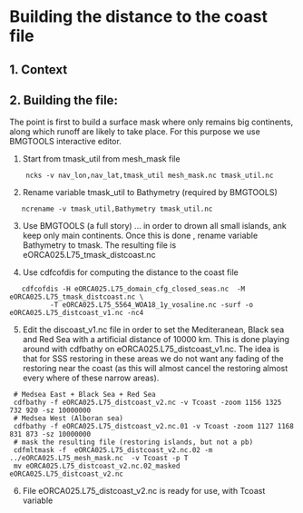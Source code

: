 # Building the distance to the coast file
## 1. Context

## 2. Building the file:
  The point is first to build a surface mask where only remains big continents, along which runoff are likely to take place.
For this purpose we use BMGTOOLS interactive editor.

  1. Start from tmask_util from mesh_mask file 

```
    ncks -v nav_lon,nav_lat,tmask_util mesh_mask.nc tmask_util.nc
```

  2. Rename variable tmask_util to Bathymetry (required by BMGTOOLS)

```
   ncrename -v tmask_util,Bathymetry tmask_util.nc
```

  3. Use BMGTOOLS (a full story) ... in order to drown all small islands, ank keep only main continents.
   Once this is done , rename variable Bathymetry to tmask. The resulting file is eORCA025.L75_tmask_distcoast.nc 

  4. Use cdfcofdis for computing the distance to the coast file

```
   cdfcofdis -H eORCA025.L75_domain_cfg_closed_seas.nc  -M eORCA025.L75_tmask_distcoast.nc \
          -T eORCA025.L75_5564_WOA18_1y_vosaline.nc -surf -o eORCA025.L75_distcoast_v1.nc -nc4
```

  5. Edit the discoast_v1.nc file in order to set the Mediteranean, Black sea and Red Sea with a artificial distance of 10000 km.
    This is done playing around with cdfbathy on eORCA025.L75_distcoast_v1.nc.  The idea is that for SSS restoring in these areas
we do not want any fading of the restoring near the coast (as this will almost cancel the restoring almost every where of these narrow areas). 


```
 # Medsea East + Black Sea + Red Sea
 cdfbathy -f eORCA025.L75_distcoast_v2.nc -v Tcoast -zoom 1156 1325 732 920 -sz 10000000 
 # Medsea West (Alboran sea)
 cdfbathy -f eORCA025.L75_distcoast_v2.nc.01 -v Tcoast -zoom 1127 1168 831 873 -sz 10000000 
 # mask the resulting file (restoring islands, but not a pb)
 cdfmltmask -f  eORCA025.L75_distcoast_v2.nc.02 -m ../eORCA025.L75_mesh_mask.nc  -v Tcoast -p T 
 mv eORCA025.L75_distcoast_v2.nc.02_masked eORCA025.L75_distcoast_v2.nc

```

  6.  File eORCA025.L75_distcoast_v2.nc is ready for use, with Tcoast variable
